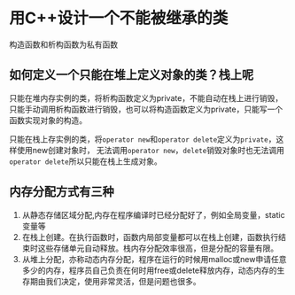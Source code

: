 # 用C++设计一个不能被继承的类

构造函数和析构函数为私有函数

## 如何定义一个只能在堆上定义对象的类？栈上呢

只能在堆内存实例的类，将析构函数定义为private，不能自动在栈上进行销毁，只能手动调用析构函数进行销毁，也可以将构造函数定义为private，只能写一个函数实现对象的构造。

只能在栈上存实例的类，将`operator new`和`operator delete`定义为`private`，这样使用new创建对象时，
无法调用`operator new`，`delete`销毁对象时也无法调用`operator delete`所以只能在栈上生成对象。

## 内存分配方式有三种

1. 从静态存储区域分配,内存在程序编译时已经分配好了，例如全局变量，static变量等
2. 在栈上创建。在执行函数时，函数内局部变量都可以在栈上创建，函数执行结束时这些存储单元自动释放。栈内存分配效率很高，但是分配的容量有限。
3. 从堆上分配，亦称动态内存分配，程序在运行的时候用malloc或new申请任意多少的内存，程序员自己负责在何时用free或delete释放内存，动态内存的生存期由我们决定，使用非常灵活，但是问题也很多。
